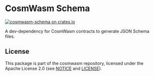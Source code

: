 # CosmWasm Schema

[![cosmwasm-schema on crates.io](https://img.shields.io/crates/v/cosmwasm-schema.svg)](https://crates.io/crates/cosmwasm-schema)

A dev-dependency for CosmWasm contracts to generate JSON Schema files.

## License

This package is part of the cosmwasm repository, licensed under the Apache
License 2.0 (see [NOTICE](https://github.com/CosmWasm/cosmwasm/blob/main/NOTICE)
and [LICENSE](https://github.com/CosmWasm/cosmwasm/blob/main/LICENSE)).
